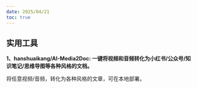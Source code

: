 ```yaml
---
date: 2025/04/21
toc: true
---
```


## 实用工具
**1、hanshuaikang/AI-Media2Doc: 一键将视频和音频转化为小红书/公众号/知识笔记/思维导图等各种风格的文档。**

将任意视频/音频，转化为各种风格的文章，可在本地部署。



